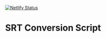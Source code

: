[![Netlify Status](https://api.netlify.com/api/v1/badges/97e0ee92-839c-445c-817f-3a85163adaaa/deploy-status)](https://app.netlify.com/sites/srt-converter/deploys)

# SRT Conversion Script
